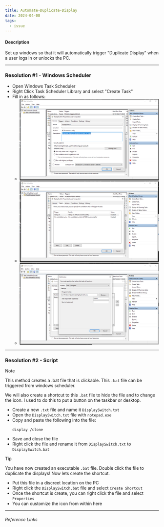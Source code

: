 ```yaml
---
title: Automate-Duplicate-Display
date: 2024-04-08
tags:
  - issue
---
```

#### Description

 Set up windows so that it will automatically trigger "Duplicate Display" when a user logs in or unlocks the PC.
 
---

### Resolution #1 - Windows Scheduler

- Open Windows Task Scheduler
- Right Click Task Scheduler Library and select "Create Task"
- Fill in as follows:
	- ![ |500](../../Archive/Attachments/windows-scheduler-pic1.png)
	- ![ |500](../../Archive/Attachments/windows-scheduler-pic2.png)
	- ![ |500](../../Archive/Attachments/windows-scheduler-pic3.png)
---

### Resolution #2 - Script
>[!NOTE]
>  This method creates a .bat file that is clickable.  This `.bat` file can be triggered from windows scheduler.
>  
>  We will also create a shortcut to this `.bat` file to hide the file and to change the icon. I used to do this to put a button on the taskbar or desktop.

- Create a new `.txt` file and name it `DisplaySwitch.txt`
- Open the `DisplaySwitch.txt` file with `notepad.exe`
- Copy and paste the following into the file:
	```
	display /clone
	```
- Save and close the file
- Right click the file and rename it from `DisplaySwitch.txt` to `DisplaySwitch.bat`

>[!TIP] 
> You have now created an executable `.bat` file. Double click the file to duplicate the displays! Now lets create the shortcut.
- Put this file in a discreet location on the PC
- Right click the `DisplaySwitch.bat` file and select `Create Shortcut`
- Once the shortcut is create, you can right click the file and select `Properties`
- You can customize the icon from within here

---
###### Reference Links
[1]: https://www.windowscentral.com/how-create-and-run-batch-file-windows-10
[2]: https://superuser.com/questions/394601/change-display-arrangement-via-batch-command-line-on-windows-7
[3]: https://www.sevenforums.com/tutorials/37625-display-switch-shortcut-create.html
[4]: https://sid-500.com/2019/02/12/windows-10-changing-the-default-projector-settings-with-displayswitch-exe-duplicate-extend/